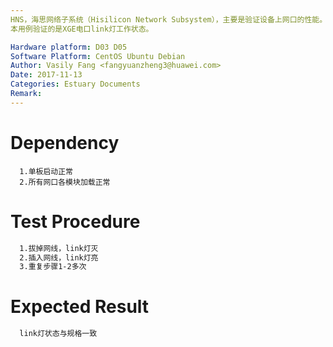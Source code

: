 ```yaml
---
HNS，海思网络子系统（Hisilicon Network Subsystem），主要是验证设备上网口的性能。
本用例验证的是XGE电口link灯工作状态。

Hardware platform: D03 D05  
Software Platform: CentOS Ubuntu Debian 
Author: Vasily Fang <fangyuanzheng3@huawei.com>  
Date: 2017-11-13
Categories: Estuary Documents  
Remark:
---
```


# Dependency
```
  1.单板启动正常
  2.所有网口各模块加载正常
```

# Test Procedure
```bash
  1.拔掉网线，link灯灭
  2.插入网线，link灯亮
  3.重复步骤1-2多次
```

# Expected Result
```bash
  link灯状态与规格一致
```
